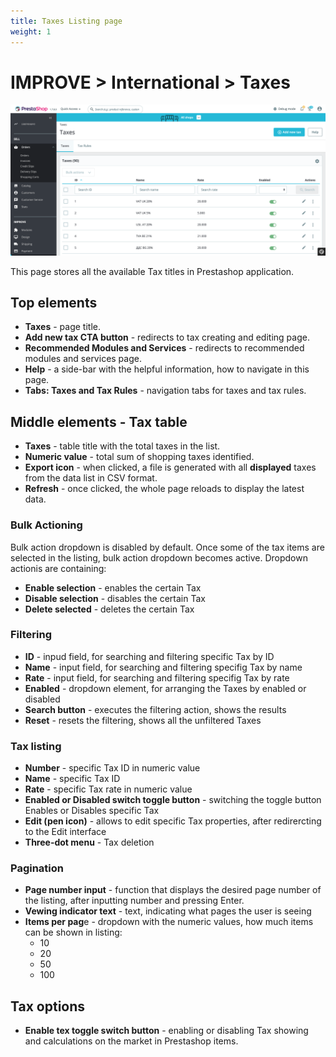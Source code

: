 ```yaml
---
title: Taxes Listing page
weight: 1
---
```

# IMPROVE > International > Taxes

![Taxes](static/img/international-taxes.png)

This page stores all the available Tax titles in Prestashop application.

## Top elements

- **Taxes** - page title.
- **Add new tax CTA button** - redirects to tax creating and editing page.
- **Recommended Modules and Services** - redirects to recommended modules and services page.
- **Help** - a side-bar with the helpful information, how to navigate in this page.
- **Tabs: Taxes and Tax Rules** - navigation tabs for taxes and tax rules.

## Middle elements - Tax table

- **Taxes** - table title with the total taxes in the list.
- **Numeric value** - total sum of shopping taxes identified.
- **Export icon** - when clicked, a file is generated with all **displayed** taxes from the data list in CSV format.
- **Refresh** - once clicked, the whole page reloads to display the latest data.

### Bulk Actioning

Bulk action dropdown is disabled by default. Once some of the tax items are selected in the listing, bulk action dropdown becomes active. Dropdown actionis are containing:<br>

- **Enable selection** - enables the certain Tax 
- **Disable selection** - disables the certain Tax
- **Delete selected** - deletes the certain Tax

### Filtering

- **ID** - inpud field, for searching and filtering specific Tax by ID
- **Name** - input field, for searching and filtering specifig Tax by name
- **Rate** - input field, for searching and filtering specifig Tax by rate
- **Enabled** - dropdown element, for arranging the Taxes by enabled or disabled
- **Search button** - executes the filtering action, shows the results
- **Reset** - resets the filtering, shows all the unfiltered Taxes

### Tax listing

- **Number** - specific Tax ID in numeric value
- **Name** - specific Tax ID
- **Rate** - specific Tax rate in numeric value
- **Enabled or Disabled switch toggle button** - switching the toggle button Enables or Disables specific Tax 
- **Edit (pen icon)** - allows to edit specific Tax properties, after redirercting to the Edit interface
- **Three-dot menu** - Tax deletion

### Pagination

- **Page number input** - function that displays the desired page number of the listing, after inputting number and pressing Enter.
- **Vewing indicator text** - text, indicating what pages the user is seeing
- **Items per pag**e - dropdown with the numeric values, how much items can be shown in listing:
  - 10
  - 20
  - 50
  - 100

## Tax options

- **Enable tex toggle switch button** - enabling or disabling Tax showing and calculations on the market in Prestashop items.
